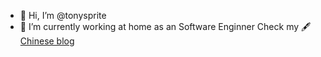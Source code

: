 - 👋 Hi, I’m @tonysprite
- 👀 I’m currently working at home as an Software Enginner
Check my 🖋 <a href="https://doc.easyhtml.cn">Chinese blog</a> 
